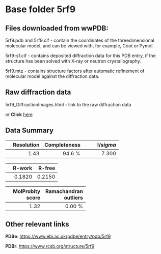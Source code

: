 # Base folder 5rf9

## Files downloaded from wwPDB:

5rf9.pdb and 5rf9.cif - contain the coordinates of the threedimensional molecular model, and can be viewed with, for example, Coot or Pymol.

5rf9-sf.cif - contains deposited diffraction data for this PDB entry, if the structure has been solved with X-ray or neutron crystallography.

5rf9.mtz - contains structure factors after automatic refinement of molecular model against the diffraction data.

## Raw diffraction data

5rf9_DiffractionImages.html - link to the raw diffraction data 

or **Click** [here](https://zenodo.org/record/3731270) 

## Data Summary
|   | Resolution | Completeness| I/$sigma$ |
|---|-------------:|----------------:|--------------:|
|   |1.43|94.6  %|<img width=50/>7.300|

|   | **R-work**| **R-free**   
|---|-------------:|----------------:|           
||0.1820|0.2150|

|   |**MolProbity<br>score**| **Ramachandran<br>outliers** 
|---|-------------:|----------------:|
||1.32|0.00 %|

## Other relevant links 
**PDBe**:  https://www.ebi.ac.uk/pdbe/entry/pdb/5rf9
 
**PDBr**: https://www.rcsb.org/structure/5rf9 

